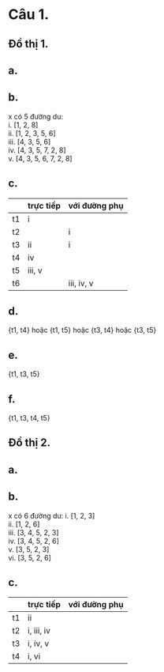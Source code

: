 # Câu 1.
## Đồ thị 1.
## a.
## b.
x có 5 đường du:  
i. [1, 2, 8]  
ii. [1, 2, 3, 5, 6]  
iii. [4, 3, 5, 6]  
iv. [4, 3, 5, 7, 2, 8]  
v. [4, 3, 5, 6, 7, 2, 8]

## c.
|      | trực tiếp |với đường phụ |
| ---- | ------ | -------------- |
| t1   | i      |                |
| t2   |        | i              |
| t3   | ii     | i              |
| t4   | iv     |                |
| t5   | iii, v |                |
| t6   |        | iii, iv, v     |

## d.
{t1, t4} hoặc {t1, t5} hoặc {t3, t4} hoặc {t3, t5}
## e.
{t1, t3, t5}
## f. 
{t1, t3, t4, t5}

## Đồ thị 2.
## a.
## b. 
x có 6 đường du: 
i. [1, 2, 3]  
ii. [1, 2, 6]  
iii. [3, 4, 5, 2, 3]  
iv. [3, 4, 5, 2, 6]  
v. [3, 5, 2, 3]  
vi. [3, 5, 2, 6]  
## c. 
|      | trực tiếp |với đường phụ |
| ---- | ------ | -------------- |
| t1   | ii      |                |
| t2   | i, iii, iv       |               |
| t3   | i, iv, v     |               |
| t4   | i, vi     |                |
